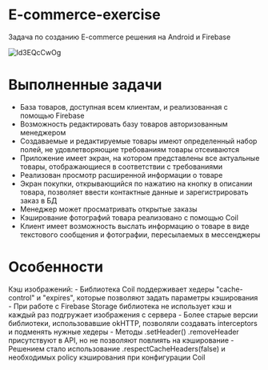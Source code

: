 # E-commerce-exercise
Задача по созданию E-commerce решения на Android и Firebase

![Id3EQcCwOg](https://github.com/catsuperberg/E-commerce-exercise/assets/9151200/3ea0f31e-cfd2-4dc2-ba70-1897eb679ed5)

# Выполненные задачи
- База товаров, доступная всем клиентам, и реализованная с помощью Firebase 
- Возможность редактировать базу товаров авторизованным менеджером 
- Создаваемые и редактируемые товары имеют определенный набор полей, не удовлетворяющие требованиям товары отсеиваются
- Приложение имеет экран, на котором представлены все актуальные товары, отображающиеся в соответствии с требованиями
- Реализован просмотр расширенной информации о товаре
- Экран покупки, открывающийся по нажатию на кнопку в описании товара, позволяет ввести контактные данные и зарегистрировать заказ в БД
- Менеджер может просматривать открытые заказы
- Кэширование фотографий товара реализовано с помощью Coil
- Клиент имеет возможность выслать информацию о товаре в виде текстового сообщения и фотографии, пересылаемых в мессенджеры

# Особенности
Кэш изображений:
    - Библиотека Coil поддерживает хедеры "cache-control" и "expires", которые позволяют задать параметры кэширования
    - При работе с Firebase Storage библиотека не использует кэш и каждый раз подгружает изображения с сервера
    - Более старые версии библиотеки, использовавшие okHTTP, позволяли создавать interceptors и подменять нужные хедеры
    - Методы .setHeader() .removeHeader присутствуют в API, но не позволяют повлиять на кэширование
    - Решением стало использование .respectCacheHeaders(false) и необходимых policy кэширования при конфигурации Coil
